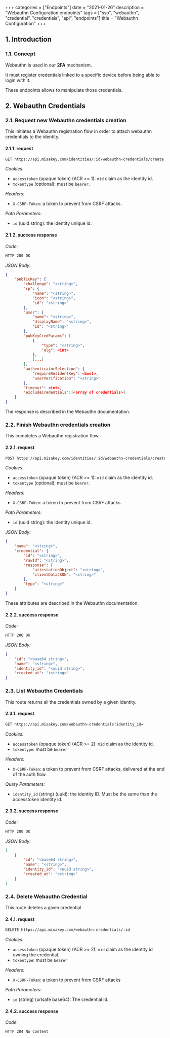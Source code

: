 +++
categories = ["Endpoints"]
date = "2021-01-26"
description = "Webauthn Configuration endpoints"
tags = ["sso", "webauthn", "credential", "credentials", "api", "endpoints"]
title = "Webauthn Configuration"
+++

## 1. Introduction

### 1.1. Concept

Webauthn is used in our **2FA** mechanism.

It must register credentials linked to a specific device before being able to login with it.

These endpoints allows to manipulate those credentials.

## 2. Webauthn Credentials

### 2.1. Request new Webauthn credentials creation

This initiates a Webauthn registration flow in order to attach webauthn credentials to the identity.

#### 2.1.1. request

```bash
GET https://api.misakey.com/identities/:id/webauthn-credentials/create
```

_Cookies:_
- `accesstoken` (opaque token) (ACR >= 1): `mid` claim as the identity id.
- `tokentype` (optional): must be `bearer`.

_Headers:_
- `X-CSRF-Token`: a token to prevent from CSRF attacks.

_Path Parameters:_
- `id` (uuid string): the identity unique id.

#### 2.1.2. success response

_Code:_
```bash
HTTP 200 OK
```

_JSON Body:_
```json
{
    "publicKey": {
        "challenge": "<string>",
        "rp": {
            "name": "<string>",
            "icon": "<string>",
            "id": "<string>"
        },
        "user": {
            "name": "<string>",
            "displayName": "<string>",
            "id": "<string>"
        },
        "pubKeyCredParams": [
            {
                "type": "<string>",
                "alg": <int>
            },
            [...]
        ],
        "authenticatorSelection": {
            "requireResidentKey": <bool>,
            "userVerification": "<string>"
        },
        "timeout": <int>,
        "excludeCredentials":[<array of credentials>]
    }
}
```

The response is described in the Webauthn documentation.

### 2.2. Finish Webauthn credentials creation

This completes a Webauthn registration flow.

#### 2.2.1. request

```bash
POST https://api.misakey.com/identities/:id/webauthn-credentials/create
```

_Cookies:_
- `accesstoken` (opaque token) (ACR >= 1): `mid` claim as the identity id.
- `tokentype` (optional): must be `bearer`.

_Headers:_
- `X-CSRF-Token`: a token to prevent from CSRF attacks.

_Path Parameters:_
- `id` (uuid string): the identity unique id.

_JSON Body:_
```json
{
    "name": "<string>",
    "credential": {
        "id": "<string>",
        "rawId": "<string>",
        "response": {
            "attestationObject": "<string>",
            "clientDataJSON": "<string>"
        },
        "type": "<string>"
    }
}
```

These attributes are described in the Webauthn documentation.

#### 2.2.2. success response

_Code:_
```bash
HTTP 200 OK
```

_JSON Body:_
```json
{
    "id": "<base64 string>",
    "name": "<string>",
    "identity_id": "<uuid string>",
    "created_at": "<string>"
}
```

### 2.3. List Webauthn Credentials

This route returns all the credentials owned by a given identity.

#### 2.3.1. request

```bash
GET https://api.misakey.com/webauthn-credentials?identity_id=
```
_Cookies:_
- `accesstoken` (opaque token) (ACR >= 2): `mid` claim as the identity id.
- `tokentype`: must be `bearer`

_Headers:_
- `X-CSRF-Token`: a token to prevent from CSRF attacks, delivered at the end of the auth flow

_Query Parameters:_
- `identity_id` (string) (uuid): the identity ID. Must be the same than the accesstoken identity id.

#### 2.3.2. success response

_Code:_
```bash
HTTP 200 OK
```

_JSON Body:_
```json
[
    {
        "id": "<base64 string>",
        "name": "<string>",
        "identity_id": "<uuid string>",
        "created_at": "<string>"
    }
]
```

### 2.4. Delete Webauthn Credential

This route deletes a given credential

#### 2.4.1. request

```bash
DELETE https://api.misakey.com/webauthn-credentials/:id
```
_Cookies:_
- `accesstoken` (opaque token) (ACR >= 2): `mid` claim as the identity id owning the credential.
- `tokentype`: must be `bearer`

_Headers:_
- `X-CSRF-Token`: a token to prevent from CSRF attacks

_Path Parameters:_
- `id` (string) (urlsafe base64): The credential id.

#### 2.4.2. success response

_Code:_
```bash
HTTP 204 No Content
```


